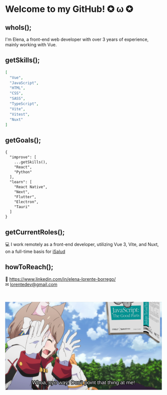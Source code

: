 # Welcome to my GitHub! ✪ ω ✪

## whoIs();

I'm Elena, a front-end web developer with over 3 years of experience, mainly working with Vue.

## getSkills();

```JSON
[
  "Vue",
  "JavaScript",
  "HTML",
  "CSS",
  "SASS",
  "TypeScript",
  "Vite",
  "Vitest",
  "Nuxt"
]
```

## getGoals();

```JS
{
  "improve": [
    ...getSkills(),
    "React",
    "Python"
  ],
  "learn": [
    "React Native",
    "Next",
    "Flutter",
    "Electron",
    "Tauri"
  ]
}
```

## getCurrentRoles();

💻 I work remotely as a front-end developer, utilizing Vue 3, Vite, and Nuxt, on a full-time basis for [iSalud](https://www.doctori.com/)  

## howToReach();

🔗 https://www.linkedin.com/in/elena-lorente-borrego/  
✉ lorentedev@gmail.com  
  
<br />
<br />

<img src="Felix_Argyle_Scared_By_JavaScript_The_Good_Parts.png" />
